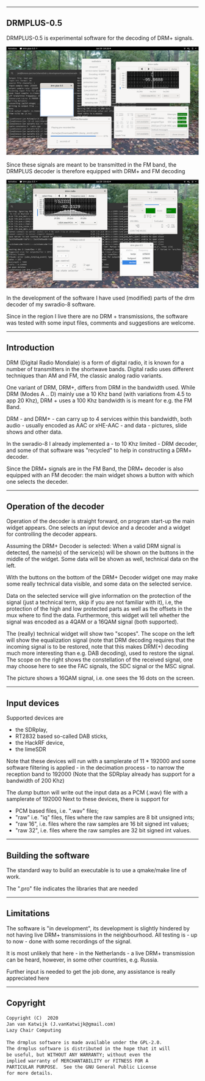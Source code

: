 
------------------------------------------------------------------
DRMPLUS-0.5
------------------------------------------------------------------

DRMPLUS-0.5 is experimental software for the decoding of
DRM+ signals.

![drm-plus](/drmplus-drm.png?raw=true)

Since these signals are meant to be transmitted in the FM band, the
DRMPLUS decoder is therefore equipped with DRM+ and FM decoding

![drm-plus](/drmplus-fm.png?raw=true)

In the development of the software I have used (modified) parts
of the drm decoder of my swradio-8 software.

Since in the region I live there are no DRM + transmissions,
the software was tested with some input files, comments and 
suggestions are welcome.

-------------------------------------------------------------------------
Introduction
--------------------------------------------------------------------------

DRM (Digital Radio Mondiale) is a form of digital radio,
it is known for a number of transmitters
in the shortwave bands. Digital radio uses different techniques
than AM and FM, the classic analog radio variants.

One variant of DRM, DRM+, differs from DRM in the bandwidth used.
While DRM (Modes A .. D) mainly use a 10 Khz band (with variations
from 4.5 to app 20 Khz), DRM + uses a 100 Khz bandwidth is is
meant for e.g. the FM Band.

DRM - and DRM+ - can carry up to 4 services within this bandwidth,
both audio - usually encoded as AAC or xHE-AAC - and data - pictures,
slide shows and other data.

In the swradio-8 I already implemented a - to 10 Khz limited - DRM decoder,
and some of that software was "recycled" to help in constructing a DRM+
decoder.

Since the DRM+ signals are in the FM Band, the DRM+ decoder is also
equipped with an FM decoder: the main widget shows a button with which
one selects the deceder.

------------------------------------------------------------------------
Operation of the decoder
--------------------------------------------------------------------------

Operation of the decoder is straight forward, on program start-up 
the main widget appears. One selects an input device and a decoder
and a widget for controlling the decoder appears.

Assuming the DRM+ Decoder is selected:
When a valid DRM signal is detected, the name(s) of the service(s) will
be shown on the buttons in the middle of the widget.
Some data will be shown as well, technical data on the left.

With the buttons on the bottom of the DRM+ Decoder widget one may
make some really technical data visible, and some data on the
selected service.

Data on the selected service will give information on the protection
of the signal (just a technical term, skip if you are not familiar with it),
i.e, the protection of the high and low protected parts as well as the
offsets in the mux where to find the data.
Furthermore, this widget will tell whether the signal was encoded as
a 4QAM or a 16QAM signal (both supported).

The (really) technical widget will show two "scopes". The scope on the
left will show the equalization signal (note that DRM decoding requires
that the incoming signal is to be restored, note that this makes
DRM(+) decoding much more interesting than e.g. DAB decoding),
used to restore the signal. The scope on the right shows the constellation
of the received signal, one may choose here to see the FAC signals,
the SDC signal or the MSC signal.

The picture shows a 16QAM signal, i.e. one sees the 16 dots on the screen.

-----------------------------------------------------------------------
Input devices
-----------------------------------------------------------------------

Supported devices are 

 - the SDRplay,
 - RT2832 based so-called DAB sticks,
 - the HackRF device,
 - the limeSDR

Note that these devices will run with a samplerate of 11 * 192000
and some software filtering is applied - in the decimation process -
to narrow the reception band to 192000 (Note that the SDRplay already
has support for a bandwidth of 200 Khz)

The *dump* button will write out the input data as a PCM (.wav)
file with a samplerate of 192000
Next to these devices, there is support for

 - PCM based files, i.e. ".wav" files;
 - "raw" i.e. "iq" files, files where the raw samples are 8 bit unsigned ints;
 - "raw 16", i.e. files where the raw samples are 16 bit signed int values;
 - "raw 32", i.e. files where the raw samples are 32 bit signed int values.

------------------------------------------------------------------------
Building the software
------------------------------------------------------------------------

The standard way to build an executable is to use a qmake/make
line of work.

The ".pro" file indicates the libraries that are needed

-------------------------------------------------------------------------
Limitations
-------------------------------------------------------------------------

The software is "in development", its development is slightly hindered
by not having live DRM+ transmissions in the neighbourhood. All testing
is - up to now - done with some recordings of the signal.

It is most unlikely that here - in the Netherlands - a live DRM+
transmission can be heard, however, in some other countries, e.g.
Russia. 

Further input is needed to get the job done, any assistance is
really appreciated here

--------------------------------------------------------------------------
Copyright
---------------------------------------------------------------------------

	Copyright (C)  2020
	Jan van Katwijk (J.vanKatwijk@gmail.com)
	Lazy Chair Computing

	The drmplus software is made available under the GPL-2.0.
	The drmplus software is distributed in the hope that it will
	be useful, but WITHOUT ANY WARRANTY; without even the
	implied warranty of MERCHANTABILITY or FITNESS FOR A
	PARTICULAR PURPOSE.  See the GNU General Public License
	for more details.


